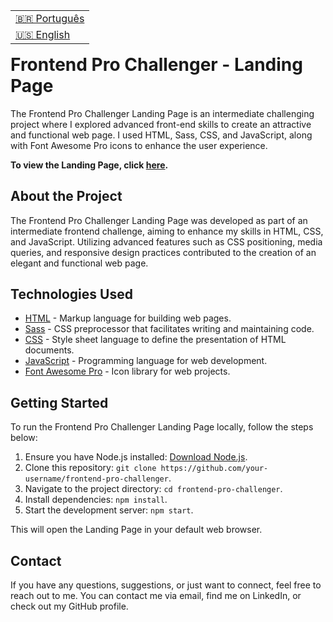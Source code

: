 <table align="right">
  <tr>
    <td>
      <a href="readme-pt.md">🇧🇷 Português</a>
    </td>
  </tr>
  <tr>
    <td>
      <a href="README.md">🇺🇸 English</a>
    </td>
  </tr>
</table>

<br>

# Frontend Pro Challenger - Landing Page

The Frontend Pro Challenger Landing Page is an intermediate challenging project where I explored advanced front-end skills to create an attractive and functional web page. I used HTML, Sass, CSS, and JavaScript, along with Font Awesome Pro icons to enhance the user experience.

**To view the Landing Page, click [here](https://smarthomechallenger.vercel.app/).**

## About the Project

The Frontend Pro Challenger Landing Page was developed as part of an intermediate frontend challenge, aiming to enhance my skills in HTML, CSS, and JavaScript. Utilizing advanced features such as CSS positioning, media queries, and responsive design practices contributed to the creation of an elegant and functional web page.

## Technologies Used

- [HTML](https://developer.mozilla.org/en-US/docs/Web/HTML) - Markup language for building web pages.
- [Sass](https://sass-lang.com/) - CSS preprocessor that facilitates writing and maintaining code.
- [CSS](https://developer.mozilla.org/en-US/docs/Web/CSS) - Style sheet language to define the presentation of HTML documents.
- [JavaScript](https://developer.mozilla.org/en-US/docs/Web/JavaScript) - Programming language for web development.
- [Font Awesome Pro](https://fontawesome.com/) - Icon library for web projects.

## Getting Started

To run the Frontend Pro Challenger Landing Page locally, follow the steps below:

1. Ensure you have Node.js installed: [Download Node.js](https://nodejs.org/).
2. Clone this repository: `git clone https://github.com/your-username/frontend-pro-challenger`.
3. Navigate to the project directory: `cd frontend-pro-challenger`.
4. Install dependencies: `npm install`.
5. Start the development server: `npm start`.

This will open the Landing Page in your default web browser.

## Contact

If you have any questions, suggestions, or just want to connect, feel free to reach out to me. You can contact me via email, find me on LinkedIn, or check out my GitHub profile.
